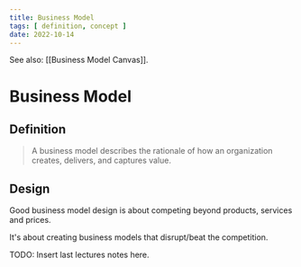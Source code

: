 ```yaml
---
title: Business Model
tags: [ definition, concept ]
date: 2022-10-14
---
```


See also: [[Business Model Canvas]].

# Business Model
## Definition
> A business model describes the rationale of how an organization creates, delivers, and captures value.

## Design
Good business model design is about competing beyond products, services and prices.

It's about creating business models that disrupt/beat the competition.

TODO: Insert last lectures notes here.
